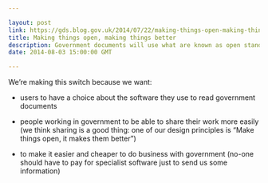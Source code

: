```yaml
---

layout: post
link: https://gds.blog.gov.uk/2014/07/22/making-things-open-making-things-better/
title: Making things open, making things better
description: Government documents will use what are known as open standards for document formats
date: 2014-08-03 15:00:00 GMT

---
```


We’re making this switch because we want:

+ users to have a choice about the software they use to read government documents

+ people working in government to be able to share their work more easily (we think sharing is a good thing: one of our design principles is “Make things open, it makes them better”)

+ to make it easier and cheaper to do business with government (no-one should have to pay for specialist software just to send us some information)
